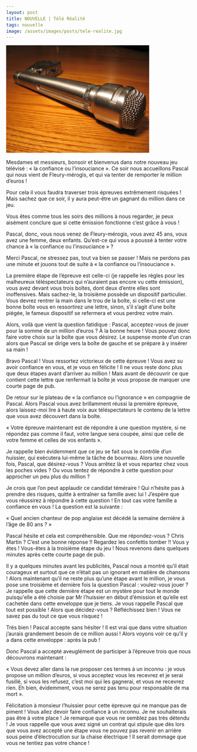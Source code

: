 ```yaml
---
layout: post
title: NOUVELLE | Télé Réalité
tags: nouvelle
image: /assets/images/posts/tele-realite.jpg
---
```


![placeholder](/assets/images/posts/tele-realite.jpg "Télé Réalité")

Mesdames et messieurs, bonsoir et bienvenus dans notre nouveau jeu télévisé : « la confiance ou l’insouciance ». Ce soir nous accueillons Pascal qui nous vient de Fleury-mérogis, et qui va tenter de remporter le million d’euros !

Pour cela il vous faudra traverser trois épreuves extrêmement risquées ! Mais sachez que ce soir, il y aura peut-être un gagnant du million dans ce jeu. 

Vous êtes comme tous les soirs des millions à nous regarder, je peux aisément conclure que si cette émission fonctionne c’est grâce à vous !

Pascal, donc, vous nous venez de Fleury-mérogis, vous avez 45 ans, vous avez une femme, deux enfants. Qu’est-ce qui vous a poussé à tenter votre chance à « la confiance ou l’insouciance » ?

Merci Pascal, ne stressez pas, tout va bien se passer ! Mais ne perdons pas une minute et jouons tout de suite à « la confiance ou l’insouciance ».

La première étape de l’épreuve est celle-ci (je rappelle les règles pour les malheureux téléspectateurs qui n’auraient pas encore vu cette émission), vous avez devant vous trois boîtes, dont deux d’entre elles sont inoffensives. Mais sachez-le, la troisième possède un dispositif particulier. Vous devrez rentrer la main dans le trou de la boîte, si celle-ci est une bonne boîte vous en ressortirez une lettre, sinon, s’il s’agit d’une boîte piégée, le fameux dispositif se refermera et vous perdrez votre main.

Alors, voilà que vient la question fatidique : Pascal, acceptez-vous de jouer pour la somme de un million d’euros ? À la bonne heure ! Vous pouvez donc faire votre choix sur la boîte que vous désirez. Le suspense monte d’un cran alors que Pascal se dirige vers la boîte de gauche et se prépare à y insérer sa main !

Bravo Pascal ! Vous ressortez victorieux de cette épreuve ! Vous avez su avoir confiance en vous, et je vous en félicite ! Il ne vous reste donc plus que deux étapes avant d’arriver au million ! Mais avant de découvrir ce que contient cette lettre que renfermait la boîte je vous propose de marquer une courte page de pub.

De retour sur le plateau de « la confiance ou l’ignorance » en compagnie de Pascal. Alors Pascal vous avez brillamment réussi la première épreuve, alors laissez-moi lire à haute voix aux téléspectateurs le contenu de la lettre que vous avez découvert dans la boîte.

« Votre épreuve maintenant est de répondre à une question mystère, si ne répondez pas comme il faut, votre langue sera coupée, ainsi que celle de votre femme et celles de vos enfants ».

Je rappelle bien évidemment que ce jeu se fait sous le contrôle d’un huissier, qui exécutera lui-même la tâche de bourreau. Alors une nouvelle fois, Pascal, que désirez-vous ? Vous arrêtez là et vous repartez chez vous les poches vides ? Ou vous tentez de répondre à cette question pour approcher un peu plus du million ?

Je crois que l’on peut applaudir ce candidat téméraire ! Qui n’hésite pas à prendre des risques, quitte à entraîner sa famille avec lui ! J’espère que vous réussirez à répondre à cette question ! En tout cas votre famille a confiance en vous ! La question est la suivante :

« Quel ancien chanteur de pop anglaise est décédé la semaine dernière à l’âge de 80 ans ? »

Pascal hésite et cela est compréhensible. Que me répondez-vous ? Chris Martin ? C’est une bonne réponse !! Regardez les confettis tomber !! Vous y êtes ! Vous-êtes à la troisième étape du jeu ! Nous revenons dans quelques minutes après cette courte page de pub.

Il y a quelques minutes avant les publicités, Pascal nous a montré qu’il était courageux et surtout que ce n’était pas un ignorant en matière de chansons ! Alors maintenant qu’il ne reste plus qu’une étape avant le million, je vous pose une troisième et dernière fois la question Pascal : voulez-vous jouer ? Je rappelle que cette dernière étape est un mystère pour tout le monde puisqu'elle a été choisie par Mr l’huissier en début d’émission et qu’elle est cachetée dans cette enveloppe que je tiens. Je vous rappelle Pascal que tout est possible ! Alors que décidez-vous ? Réfléchissez bien ! Vous ne savez pas du tout ce que vous risquez !

Très bien ! Pascal accepte sans hésiter ! Il est vrai que dans votre situation j’aurais grandement besoin de ce million aussi ! Alors voyons voir ce qu’il y a dans cette enveloppe : après la pub !

Donc Pascal a accepté aveuglément de participer à l’épreuve trois que nous découvrons maintenant :

« Vous devez aller dans la rue proposer ces termes à un inconnu : je vous propose un million d’euros, si vous acceptez vous les recevrez et je serai fusillé, si vous les refusez, c’est moi qui les gagnerai, et vous ne recevrez rien. Eh bien, évidemment, vous ne serez pas tenu pour responsable de ma mort ».

Félicitation à monsieur l’huissier pour cette épreuve qui ne manque pas de piment ! Vous allez devoir faire confiance à un inconnu. Je ne souhaiterais pas être à votre place ! Je remarque que vous ne semblez pas très détendu ! Je vous rappelle que vous avez signé un contrat qui stipule que dès lors que vous avez accepté une étape vous ne pouvez pas revenir en arrière sous peine d’électrocution sur la chaise électrique ! Il serait dommage que vous ne tentiez pas votre chance !
